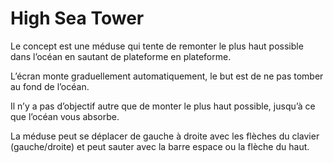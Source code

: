 # High Sea Tower

Le concept est une méduse qui tente de remonter le plus haut possible dans l’océan en sautant de plateforme en plateforme.

L’écran monte graduellement automatiquement, le but est de ne pas tomber au fond de l’océan.

Il n’y a pas d’objectif autre que de monter le plus haut possible, jusqu’à ce que l’océan vous absorbe.

La méduse peut se déplacer de gauche à droite avec les flèches du clavier (gauche/droite) et peut sauter avec la barre espace ou la flèche du haut.
